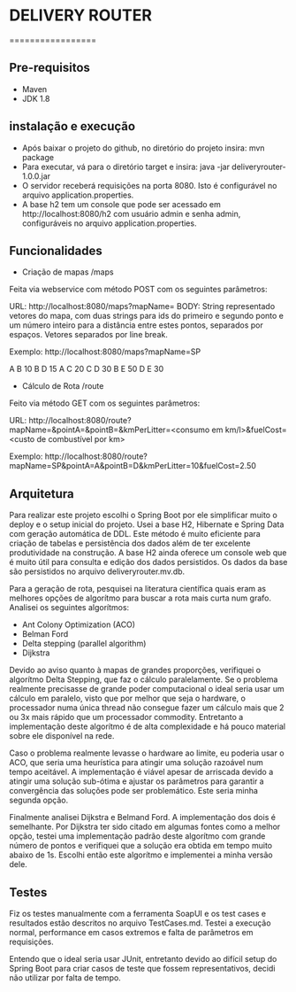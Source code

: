 # DELIVERY ROUTER
=================

## Pre-requisitos

- Maven
- JDK 1.8


## instalação e execução

- Após baixar o projeto do github, no diretório do projeto insira: mvn package
- Para executar, vá para o diretório target e insira:  java -jar deliveryrouter-1.0.0.jar
- O servidor receberá requisições na porta 8080. Isto é configurável no arquivo application.properties.
- A base h2 tem um console que pode ser acessado em http://localhost:8080/h2 com usuário admin e senha admin, configuráveis no arquivo application.properties.


## Funcionalidades

- Criação de mapas /maps

Feita via webservice com método POST com os seguintes parâmetros:

URL: http://localhost:8080/maps?mapName=<nome do mapa>
BODY: String representado vetores do mapa, com duas strings para ids do primeiro e segundo ponto e um número inteiro para a distância entre estes pontos, separados por espaços. Vetores separados por line break.

Exemplo:
http://localhost:8080/maps?mapName=SP

A B 10
B D 15
A C 20
C D 30
B E 50
D E 30


- Cálculo de Rota /route

Feito via método GET com os seguintes parâmetros:

URL: http://localhost:8080/route?mapName=<nome mapa>&pointA=<id ponto de partida>&pointB=<id ponto de chegada>&kmPerLitter=<consumo em km/l>&fuelCost=<custo de combustível por km>

Exemplo:
http://localhost:8080/route?mapName=SP&pointA=A&pointB=D&kmPerLitter=10&fuelCost=2.50


## Arquitetura

Para realizar este projeto escolhi o Spring Boot por ele simplificar muito o deploy e o setup inicial do projeto. Usei a base H2, Hibernate e Spring Data com geração automática de DDL. Este método é muito eficiente para criação de tabelas e persistência dos dados além de ter excelente produtividade na construção. A base H2 ainda oferece um console web que é muito útil para consulta e edição dos dados persistidos. Os dados da base são persistidos no arquivo deliveryrouter.mv.db.

Para a geração de rota, pesquisei na literatura científica quais eram as melhores opções de algorítmo para buscar a rota mais curta num grafo. Analisei os seguintes algorítmos:

- Ant Colony Optimization (ACO)
- Belman Ford
- Delta stepping (parallel algorithm)
- Dijkstra

Devido ao aviso quanto à mapas de grandes proporções, verifiquei o algorítmo Delta Stepping, que faz o cálculo paralelamente. Se o problema realmente precisasse de grande poder computacional o ideal seria usar um cálculo em paralelo, visto que por melhor que seja o hardware, o processador numa única thread não consegue fazer um cálculo mais que 2 ou 3x mais rápido que um processador commodity. Entretanto a implementação deste algorítmo é de alta complexidade e há pouco material sobre ele disponível na rede.

Caso o problema realmente levasse o hardware ao limite, eu poderia usar o ACO, que seria uma heurística para atingir uma solução razoável num tempo aceitável. A implementação é viável apesar de arriscada devido a atingir uma solução sub-ótima e ajustar os parâmetros para garantir a convergência das soluções pode ser problemático. Este seria minha segunda opção.

Finalmente analisei Dijkstra e Belmand Ford. A implementação dos dois é semelhante. Por Dijkstra ter sido citado em algumas fontes como a melhor opção, testei uma implementação padrão deste algorítmo com grande número de pontos e verifiquei que a solução era obtida em tempo muito abaixo de 1s. Escolhi então  este algorítmo e implementei a minha versão dele. 


## Testes

Fiz os testes manualmente com a ferramenta SoapUI e os test cases e resultados estão descritos no arquivo TestCases.md. Testei a execução normal, performance em casos extremos e falta de parâmetros em requisições.

Entendo que o ideal seria usar JUnit, entretanto devido ao difícil setup do Spring Boot para criar casos de teste que fossem representativos, decidi não utilizar por falta de tempo.